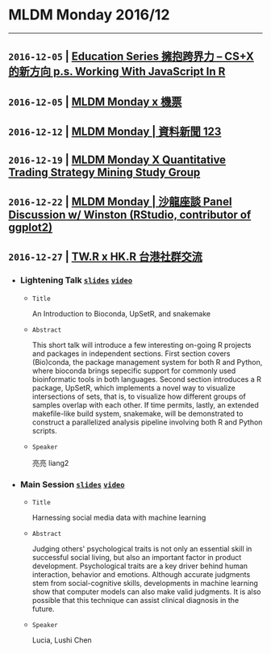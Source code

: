 # MLDM Monday 2016/12
---

## `2016-12-05` | [Education Series 擁抱跨界力 – CS+X 的新方向 p.s. Working With JavaScript In R](https://www.meetup.com/R-Ladies-Taipei/events/235551756/)

## `2016-12-05` | [MLDM Monday x 機票](https://www.meetup.com/Taiwan-R/events/235124874/)

## `2016-12-12` | [MLDM Monday | 資料新聞 123](https://www.meetup.com/Taiwan-R/events/236109591/)

## `2016-12-19` | [MLDM Monday X Quantitativ­e Trading Strategy Mining Study Group](https://www.meetup.com/Taiwan-R/events/234986439/)

## `2016-12-22` | [MLDM Monday | 沙龍座談 Panel Discussion w/ Winston (RStudio, contributor­ of ggplot2)](https://www.meetup.com/Taiwan-R/events/236230384/)

## `2016-12-27` | [TW.R x HK.R 台港社群交流](https://www.meetup.com/Taiwan-R/events/236327688/)

  - ### Lightening Talk  [`slides`](https://blog.liang2.tw/2016Talk-Bioconda-UpSetR-Snakemake/) [`video`]()

    - `Title`

      An Introduction to Bioconda, UpSetR, and snakemake

    - `Abstract`

      This short talk will introduce a few interesting on-going R projects and packages in independent sections.  First section covers (Bio)conda, the package management system for both R and Python, where bioconda brings sepecific support for commonly used bioinformatic tools in both languages.  Second section introduces a R package, UpSetR, which implements a novel way to visualize intersections of sets, that is, to visualize how different groups of samples overlap with each other.  If time permits, lastly, an extended makefile-like build system, snakemake, will be demonstrated to construct a parallelized analysis pipeline involving both R and Python scripts.

    - `Speaker`

      亮亮 liang2

  - ### Main Session [`slides`](20161227_social-media.pdf) [`video`]()

    - `Title`

      Harnessing social media data with machine learning

    - `Abstract`

      Judging others' psychological traits is not only an essential skill in successful social living, but also an important factor in product development. Psychological traits are a key driver behind human interaction, behavior and emotions. Although accurate judgments stem from social-cognitive skills, developments in machine learning show that computer models can also make valid judgments. It is also possible that this technique can assist clinical diagnosis in the future.

    - `Speaker`

      Lucia, Lushi Chen
